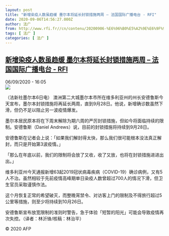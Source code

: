 ```yaml
---
layout: post
title: "新增染疫人数虽趋缓 墨尔本将延长封锁措施两周 – 法国国际广播电台 - RFI"
date: 2020-09-06T14:56:27.000Z
author: 法广
from: http://www.rfi.fr//cn/contenu/20200906-%E6%96%B0%E5%A2%9E%E6%9F%93%E7%96%AB%E4%BA%BA%E6%95%B0%E8%99%BD%E8%B6%8B%E7%BC%93-%E5%A2%A8%E5%B0%94%E6%9C%AC%E5%B0%86%E5%BB%B6%E9%95%BF%E5%B0%81%E9%94%81%E6%8E%AA%E6%96%BD%E4%B8%A4%E5%91%A8
tags: [ 法广 ]
categories: [ 法广 ]
---
```

<!--1599404187000-->
[新增染疫人数虽趋缓 墨尔本将延长封锁措施两周 – 法国国际广播电台 - RFI](http://www.rfi.fr//cn/contenu/20200906-%E6%96%B0%E5%A2%9E%E6%9F%93%E7%96%AB%E4%BA%BA%E6%95%B0%E8%99%BD%E8%B6%8B%E7%BC%93-%E5%A2%A8%E5%B0%94%E6%9C%AC%E5%B0%86%E5%BB%B6%E9%95%BF%E5%B0%81%E9%94%81%E6%8E%AA%E6%96%BD%E4%B8%A4%E5%91%A8)
------

<div>
<div>06/09/2020 - 16:05</div><img src="https://s.rfi.fr/media/display/fade429a-f04e-11ea-99a8-005056bff430/w:310/p:16x9/int0014b.200906220502.jpg"><div class="t-content__body u-clearfix"><p>（法新社墨尔本6日电）    澳洲第二大城墨尔本市所在维多利亚州的州长安德鲁斯今天宣布，墨尔本封锁措施将再延长两周，直到9月28日。他说，新增确诊数虽然下滑，但仍不足以阻止另一波疫情爆发。</p><p>    墨尔本居民原本将在下周末解除为期六周的严厉封锁措施，但如今将面临持续的限制。安德鲁斯（Daniel Andrews）说，目前的封锁措施将持续到9月28日。</p><p>    安德鲁斯在记者会上说：「如果我们解封得太快，那么我们很可能根本没法真正解封，而只是开始第3波疫情。」</p><p>    「那么在年底以前，我们的限制将会放了又收，收了又放，也将在封锁措施进进出出。」</p><p>    维多利亚州今天通报新增63起2019冠状病毒疾病（COVID-19）确诊病例，又有5人不治。虽然相较于先前疫情高峰期单日染疫人数曾超过700人的情况下滑，但卫生官员采取谨慎作法。</p><p>    这个月恢复正常的希望破灭，而整晚宵禁令、对访客上门的限制及不得旅行超过5公里等措施，则至少将持续到10月26日。</p><p>    安德鲁斯宣布放宽限制的准则时警告，急于体验「短暂的阳光」可能会导致疫情再次失控。（译者：林沂锋/核稿：林治平）</p><p class="t-copyright">© 2020 AFP</p>        </div>
</div>
